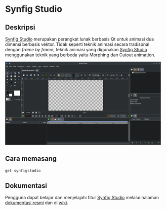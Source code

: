 # Synfig Studio

## Deskripsi

[Synfig Studio] merupakan perangkat lunak berbasis Qt untuk animasi dua dimensi berbasis vektor. Tidak seperti teknik animasi secara tradisonal dengan _frame by frame_, teknik animasi yang digunakan [Synfig Studio] menggunakan teknik yang berbeda yaitu Morphing dan Cutout animation.

![Synfig Studio LangitKetujuh OS](../../media/image/synfig-studio-langitketujuh-id.webp)

## Cara memasang

```
get synfigstudio
```

## Dokumentasi

Pengguna dapat belajar dan menjelajahi fitur [Synfig Studio] melalui halaman [dokumentasi resmi] dan di [wiki].

[Synfig Studio]:https://www.synfig.org/
[dokumentasi resmi]:https://synfig.readthedocs.io/en/latest/index.html
[wiki]:https://wiki.synfig.org
